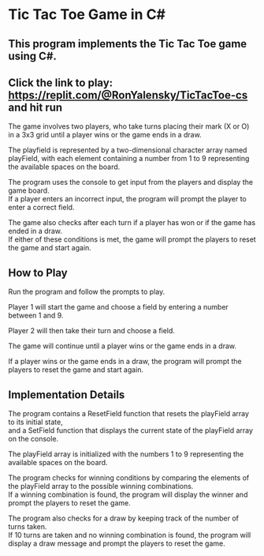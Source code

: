 # Tic Tac Toe Game in C#
## This program implements the Tic Tac Toe game using C#.<br />
## Click the link to play: https://replit.com/@RonYalensky/TicTacToe-cs and hit run
The game involves two players, who take turns placing their mark (X or O) in a 3x3 grid until a player wins or the game ends in a draw.<br />

The playfield is represented by a two-dimensional character array named playField, with each element containing a number from 1 to 9 representing the available spaces on the board.<br />

The program uses the console to get input from the players and display the game board.<br />
If a player enters an incorrect input, the program will prompt the player to enter a correct field.<br />

The game also checks after each turn if a player has won or if the game has ended in a draw. <br />
If either of these conditions is met, the game will prompt the players to reset the game and start again.<br />

## How to Play
Run the program and follow the prompts to play.<br />

Player 1 will start the game and choose a field by entering a number between 1 and 9.<br />

Player 2 will then take their turn and choose a field.<br />

The game will continue until a player wins or the game ends in a draw.<br />

If a player wins or the game ends in a draw, the program will prompt the players to reset the game and start again.<br />

## Implementation Details
The program contains a ResetField function that resets the playField array to its initial state, <br />
and a SetField function that displays the current state of the playField array on the console.<br />

The playField array is initialized with the numbers 1 to 9 representing the available spaces on the board.<br />

The program checks for winning conditions by comparing the elements of the playField array to the possible winning combinations.<br />
If a winning combination is found, the program will display the winner and prompt the players to reset the game.<br />

The program also checks for a draw by keeping track of the number of turns taken.<br />
If 10 turns are taken and no winning combination is found, the program will display a draw message and prompt the players to reset the game.<br />

